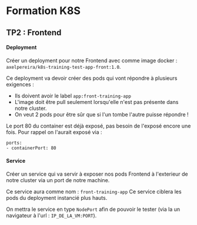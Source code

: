 # Formation K8S

## TP2 : Frontend

#### Deployment 

Créer un deployment pour notre Frontend avec comme image docker : `axelpereira/k8s-training-test-app-front:1.0`.

Ce deployment va devoir créer des pods qui vont répondre à plusieurs exigences :
- Ils doivent avoir le label `app:front-training-app`
- L'image doit être pull seulement lorsqu'elle n'est pas présente dans notre cluster.
- On veut 2 pods pour être sûr que si l'un tombe l'autre puisse répondre !

Le port 80 du container est déjà exposé, pas besoin de l'exposé encore une fois.
Pour rappel on l'aurait exposé via :
```
ports:
- containerPort: 80
```

#### Service

Créer un service qui va servir à exposer nos pods Frontend à l'exterieur de notre cluster via un port de notre machine. 

Ce service aura comme nom : `front-training-app`
Ce service ciblera les pods du deployment instancié plus hauts.

On mettra le service en type `NodePort` afin de pouvoir le tester (via la un navigateur à l'url : `IP_DE_LA_VM:PORT`).

